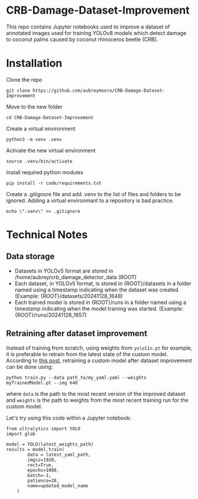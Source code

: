 # CRB-Damage-Dataset-Improvement

This repo contains Jupyter notebooks used to improve a dataset of annotated images used for training
YOLOv8 models which detect damage to coconut palms caused by coconut rhinoceros beetle (CRB).  

# Installation
Clone the repo
```
git clone https://github.com/aubreymoore/CRB-Damage-Dataset-Improvement
```
Move to the new folder
```
cd CRB-Damage-Dataset-Improvement
```
Create a virtual environment
```
python3 -m venv .venv
```
Activate the new virtual environment
```
source .venv/bin/activate
```
Install required python modules
```
pip install -r code/requirements.txt
```
Create a .gitignore file and add .venv to the list of files and folders to be ignored.
Adding a virtual environmant to a repository is bad practice.
```
echo \".venv\" >> .gitignore
```
# Technical Notes

## Data storage
* Datasets in YOLOv5 format are stored in /home/aubrey/crb_damage_detector_data (ROOT)
* Each dataset, in YOLOv5 format, is stored in {ROOT}/datasets in a folder named using a timestamp indicating when the dataset was created. (Example: {ROOT}/datasets/20241128_1648)
* Each trained model is stored in {ROOT}/runs in a folder named using a timestamp indicating when the model training was started. (Example:{ROOT}/runs/20241128_1657)

## Retraining after dataset improvement
Instead of training from scratch, using weights from ```yolo11n.pt``` for example, it is preferable to retrain from the latest state of the custom model.
According to [this post](https://github.com/ultralytics/yolov5/issues/12883), retraining a custom model after dataset improvement can be done using:
```
python train.py --data path_to/my_yaml.yaml --weights myTrainedModel.pt --img 640
```
where ```data``` is the path to the most recent version of the improved dataset and ```weights``` is the path to  weights from the most recent training run for the custom model.

Let's try using this code within a Jupyter notebook:
```
from ultralytics import YOLO
import glob

model = YOLO(latest_weights_path)
results = model.train(
        data = latest_yaml_path,
        imgsz=1920,
        rect=True,
        epochs=1000,
        batch=-1,
        patience=20,
        name=updated_model_name
    )


```

